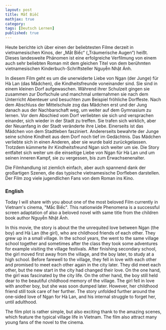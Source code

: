 ```yaml
---
layout: post
title: Mắt Biếc
mathjax: true
category:
tags: [Deutsch Lernen]
published: true
---
```


Heute berichte ich über einen der beliebtesten Filme derzeit in vietnamesischen Kinos, der „Mắt Biếc“ („Träumerische Augen“) heißt. Dieses landesweite Phänomen ist eine erfolgreiche Verfilmung von einem auch sehr beliebten Roman mit dem gleichen Titel von dem berühmten vietnamesischen Kinderbuch-Schriftsteller Nguyễn Nhật Ánh.

In diesem Film geht es um die unerwiderte Liebe von Ngạn (der Junge) für Hà Lan (das Mädchen), die Kindheitsfreunde voneinander sind. Sie sind in einem kleinen Dorf aufgewaschen. Während ihrer Schulzeit gingen sie zusammen zur Dorfschule und manchmal unternahmen sie nach dem Unterricht Abenteuer und besuchten zum Beispiel fröhliche Dorffeste. Nach dem Abschluss der Mittelschule zog das Mädchen erst und der Jung danach aus der Nachbarschaft weg, um weiter auf dem Gymnasium zu lernen. Vor dem Abschied vom Dorf verliebten sie sich und versprachen einander, sich wieder in der Stadt zu treffen. Sie trafen sich wirklich, aber der Neuanfang in der Stadt veränderte ihre Liebe. Einerseits ist das Mädchen von dem Stadtleben fasziniert. Andererseits bewahrte der Junge seine schöne Kindheit aus dem Dorf noch tief im Gedächtnis. Das Mädchen verliebte sich in einen Anderen, aber sie wurde bald zurückgelassen. Trotzdem kümmerte ihr Kindheitsfreund Ngan sich weiter um sie. Die Story entfaltet sich weiter um die einseitige Liebe von Ngạn für Hà Lan und um seinen inneren Kampf, sie zu vergessen, bis zum Erwachsenenalter.

Die Filmhandlung ist ziemlich einfach, aber auch spannend dank der großartigen Szenen, die das typische vietnamesische Dorfleben darstellen. Der Film zog viele jugendlichen Fans von dem Roman ins Kino.

### English

Today I will share with you about one of the most beloved Film currently in Vietnam's cinema, "Mắc Biếc". This nationwide Phenomena is a successful screen adaptation of also a beloved novel with same title from the children book author Nguyễn Nhật Ánh.

In this movie, the story is about the the unrequited love between Ngạn (the boy) and Hà Lan (the girl), who are childhood friends of each other. They grew up in a small village. In the school years, the went to the same village school together and sometimes after the class they took some adventures for example visiting the village festivals. After finishing secondary school, the girl moved first away from the village, and the boy later, to study at a high school. Before farewell to the village, they fell in love with each other and promised to meet each other again in the city later. They did meet each other, but the new start in the city had changed their love. On the one hand, the girl was fascinated by the city life. On the other hand, the boy still held dear to the beautiful childhood memory of the village. The girl fell in love with another boy, but she was soon dumped later. However, her childhood friend still took care of her further. The story unfolded further around the one-sided love of Ngạn for Hà Lan, and his internal struggle to forget her, until adulthood.

The film plot is rather simple, but also exciting thank to the amazing scenes, which feature the typical village life in Vietnam. The film also attract many young fans of the novel to the cinema.